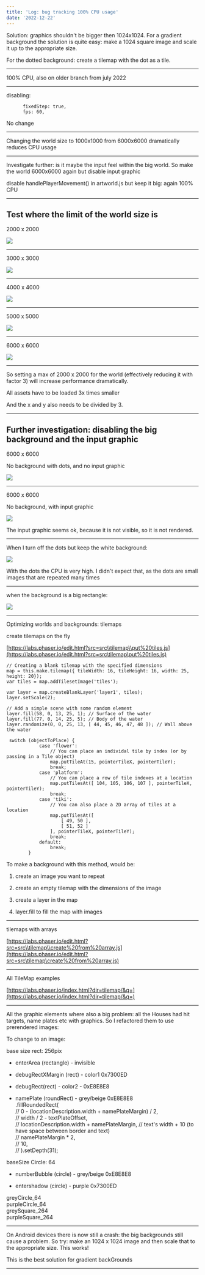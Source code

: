 ```yaml
---
title: 'Log: bug tracking 100% CPU usage'
date: '2022-12-22'
---
```


Solution: graphics shouldn't be bigger then 1024x1024. For a gradient background the solution is quite easy: make a 1024 square image and scale it up to the appropriate size.

For the dotted background: create a tilemap with the dot as a tile.

---

100% CPU, also on older branch from july 2022

---

disabling:

```
      fixedStep: true,
      fps: 60,
```

No change

---

Changing the world size to 1000x1000 from 6000x6000 dramatically reduces CPU usage

---

Investigate further: is it maybe the input feel within the big world. So make the world 6000x6000 again but disable input graphic

disable handlePlayerMovement() in artworld.js but keep it big: again 100% CPU

---

## Test where the limit of the world size is

2000 x 2000

![](https://artworlddev.maartenvanderglas.com/wp-content/uploads/2022/12/Screenshot-from-2022-12-22-16-58-44-1024x41.png)

---

3000 x 3000

![](https://artworlddev.maartenvanderglas.com/wp-content/uploads/2022/12/Screenshot-from-2022-12-22-17-00-17.png)

---

4000 x 4000

![](https://artworlddev.maartenvanderglas.com/wp-content/uploads/2022/12/Screenshot-from-2022-12-22-17-01-30.png)

---

5000 x 5000

![](https://artworlddev.maartenvanderglas.com/wp-content/uploads/2022/12/Screenshot-from-2022-12-22-17-02-56.png)

---

6000 x 6000

![](https://artworlddev.maartenvanderglas.com/wp-content/uploads/2022/12/Screenshot-from-2022-12-22-17-04-35.png)

---

So setting a max of 2000 x 2000 for the world (effectively reducing it with factor 3) will increase performance dramatically.

All assets have to be loaded 3x times smaller

And the x and y also needs to be divided by 3.

---

## Further investigation: disabling the big background and the input graphic

6000 x 6000

No background with dots, and no input graphic

![](https://artworlddev.maartenvanderglas.com/wp-content/uploads/2022/12/Screenshot-from-2022-12-22-17-29-38.png)

---

6000 x 6000

No background, with input graphic

![](https://artworlddev.maartenvanderglas.com/wp-content/uploads/2022/12/Screenshot-from-2022-12-22-17-31-52.png)

The input graphic seems ok, because it is not visible, so it is not rendered.

---

When I turn off the dots but keep the white background:

![](https://artworlddev.maartenvanderglas.com/wp-content/uploads/2022/12/Screenshot-from-2022-12-22-18-05-29.png)

With the dots the CPU is very high. I didn't expect that, as the dots are small images that are repeated many times

---

when the background is a big rectangle:

![](https://artworlddev.maartenvanderglas.com/wp-content/uploads/2022/12/Screenshot-from-2022-12-22-18-06-01.png)

---

Optimizing worlds and backgrounds: tilemaps

create tilemaps on the fly

[https://labs.phaser.io/edit.html?src=src\\tilemap\\put%20tiles.js](https://labs.phaser.io/edit.html?src=src\tilemap\put%20tiles.js)

```
// Creating a blank tilemap with the specified dimensions
map = this.make.tilemap({ tileWidth: 16, tileHeight: 16, width: 25, height: 20});
var tiles = map.addTilesetImage('tiles');

var layer = map.createBlankLayer('layer1', tiles);
layer.setScale(2);

// Add a simple scene with some random element
layer.fill(58, 0, 13, 25, 1); // Surface of the water
layer.fill(77, 0, 14, 25, 5); // Body of the water
layer.randomize(0, 0, 25, 13, [ 44, 45, 46, 47, 48 ]); // Wall above the water
```

```
 switch (objectToPlace) {
            case 'flower':
                // You can place an individal tile by index (or by passing in a Tile object)
                map.putTileAt(15, pointerTileX, pointerTileY);
                break;
            case 'platform':
                // You can place a row of tile indexes at a location
                map.putTilesAt([ 104, 105, 106, 107 ], pointerTileX, pointerTileY);
                break;
            case 'tiki':
                // You can also place a 2D array of tiles at a location
                map.putTilesAt([
                    [ 49, 50 ],
                    [ 51, 52 ]
                ], pointerTileX, pointerTileY);
                break;
            default:
                break;
        }
```

To make a background with this method, would be:

1. create an image you want to repeat

2. create an empty tilemap with the dimensions of the image

3. create a layer in the map

4. layer.fill to fill the map with images

---

tilemaps with arrays

[https://labs.phaser.io/edit.html?src=src\\tilemap\\create%20from%20array.js](https://labs.phaser.io/edit.html?src=src\tilemap\create%20from%20array.js)

---

All TileMap examples

[https://labs.phaser.io/index.html?dir=tilemap/&q=](https://labs.phaser.io/index.html?dir=tilemap/&q=)

---

All the graphic elements where also a big problem: all the Houses had hit targets, name plates etc with graphics. So I refactored them to use prerendered images:

To change to an image:

base size rect: 256pix

- enterArea (rectangle) - invisible

- debugRectXMargin (rect) - color1 0x7300ED

- debugRect(rect) - color2 - 0xE8E8E8

- namePlate (roundRect) - grey/beige 0xE8E8E8  
   .fillRoundedRect(  
   // 0 - (locationDescription.width + namePlateMargin) / 2,  
   // width / 2 - textPlateOffset,  
   // locationDescription.width + namePlateMargin, // text's width + 10 (to have space between border and text)  
   // namePlateMargin \* 2,  
   // 10,  
   // ).setDepth(31);

baseSize Circle: 64

- numberBubble (circle) - grey/beige 0xE8E8E8

- entershadow (circle) - purple 0x7300ED

greyCircle_64  
purpleCircle_64  
greySquare_264  
purpleSquare_264

---

On Android devices there is now still a crash: the big backgrounds still cause a problem. So try: make an 1024 x 1024 image and then scale that to the appropriate size. This works!

This is the best solution for gradient backGrounds

---

